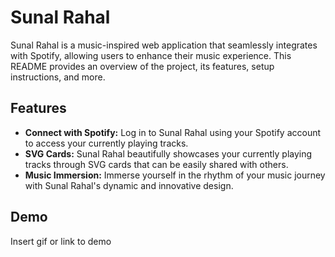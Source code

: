 # Sunal Rahal

Sunal Rahal is a music-inspired web application that seamlessly integrates with Spotify, allowing users to enhance their music experience. This README provides an overview of the project, its features, setup instructions, and more.

## Features

- **Connect with Spotify:** Log in to Sunal Rahal using your Spotify account to access your currently playing tracks.
- **SVG Cards:** Sunal Rahal beautifully showcases your currently playing tracks through SVG cards that can be easily shared with others.
- **Music Immersion:** Immerse yourself in the rhythm of your music journey with Sunal Rahal's dynamic and innovative design.

## Demo

Insert gif or link to demo

